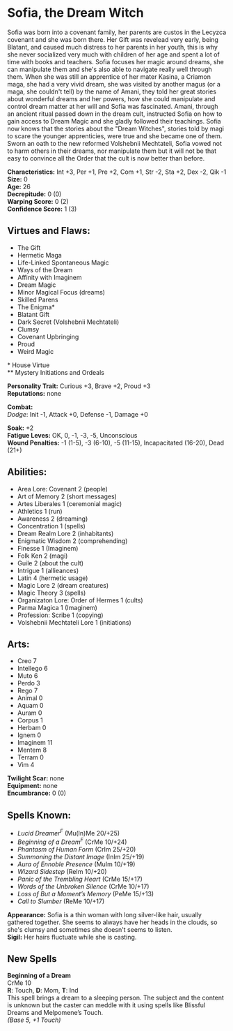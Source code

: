 # Sofia, the Dream Witch

Sofia was born into a covenant family, her parents are custos in the Lecyzca covenant and she was born there. Her Gift was revelead very early, being Blatant, and caused much distress to her parents in her youth, this is why she never socialized very much with children of her age and spent a lot of time with books and teachers. Sofia focuses her magic around dreams, she can manipulate them and she's also able to navigate really well through them. When she was still an apprentice of her mater Kasina, a Criamon maga, she had a very vivid dream, she was visited by another magus (or a maga, she couldn't tell) by the name of Amani, they told her great stories about wonderful dreams and her powers, how she could manipulate and control dream matter at her will and Sofia was fascinated. Amani, through an ancient ritual passed down in the dream cult, instructed Sofia on how to gain access to Dream Magic and she gladly followed their teachings. Sofia now knows that the stories about the "Dream Witches", stories told by magi to scare the younger apprenticies, were true and she became one of them. Sworn an oath to the new reformed Volshebnii Mechtateli, Sofia vowed not to harm others in their dreams, nor manipulate them but it will not be that easy to convince all the Order that the cult is now better than before.

**Characteristics:** Int +3, Per +1, Pre +2, Com +1, Str -2, Sta +2, Dex -2, Qik -1  
**Size:** 0  
**Age:** 26  
**Decrepitude:** 0 (0)  
**Warping Score:** 0 (2)  
**Confidence Score:** 1 (3)  

## Virtues and Flaws:

- The Gift
- Hermetic Maga
- Life-Linked Spontaneous Magic
- Ways of the Dream
- Affinity with Imaginem
- Dream Magic
- Minor Magical Focus (dreams)
- Skilled Parens
- The Enigma*
- Blatant Gift
- Dark Secret (Volshebnii Mechtateli)
- Clumsy
- Covenant Upbringing
- Proud
- Weird Magic

\* House Virtue  
** Mystery Initiations and Ordeals

**Personality Trait:** Curious +3, Brave +2, Proud +3  
**Reputations:** none

**Combat:**  
*Dodge*: Init -1, Attack +0, Defense -1, Damage +0  

**Soak:** +2  
**Fatigue Leves:** OK, 0, -1, -3, -5, Unconscious  
**Wound Penalties:** -1 (1-5), -3 (6-10), -5 (11-15), Incapacitated (16-20), Dead (21+)

## Abilities:

+ Area Lore: Covenant 2 (people)
+ Art of Memory 2 (short messages)
+ Artes Liberales 1 (ceremonial magic)
+ Athletics 1 (run)
+ Awareness 2 (dreaming)
+ Concentration 1 (spells)
+ Dream Realm Lore 2 (inhabitants)
+ Enigmatic Wisdom 2 (comprehending)
+ Finesse 1 (Imaginem)
+ Folk Ken 2 (magi)
+ Guile 2 (about the cult)
+ Intrigue 1 (allieances)
+ Latin 4 (hermetic usage)
+ Magic Lore 2 (dream creatures)
+ Magic Theory 3 (spells)
+ Organizaton Lore: Order of Hermes 1 (cults)
+ Parma Magica 1 (Imaginem)
+ Profession: Scribe 1 (copying)
+ Volshebnii Mechtateli Lore 1 (initiations)

## Arts:

+ Creo 7
+ Intellego 6
+ Muto 6
+ Perdo 3
+ Rego 7
+ Animal 0
+ Aquam 0
+ Auram 0
+ Corpus 1
+ Herbam 0
+ Ignem 0
+ Imaginem 11
+ Mentem 8
+ Terram 0
+ Vim 4

**Twilight Scar:** none  
**Equipment:** none  
**Encumbrance:** 0 (0)

## Spells Known:

+ *Lucid Dreamer<sup>F</sup>* (Mu(In)Me 20/+25)
+ *Beginning of a Dream<sup>F</sup>* (CrMe 10/+24)
+ *Phantasm of Human Form* (CrIm 25/+20)
+ *Summoning the Distant Image* (InIm 25/+19)
+ *Aura of Ennoble Presence* (MuIm 10/+19)
+ *Wizard Sidestep* (ReIm 10/+20)
+ *Panic of the Trembling Heart* (CrMe 15/+17)
+ *Words of the Unbroken Silence* (CrMe 10/+17)
+ *Loss of But a Moment’s Memory* (PeMe 15/+13)
+ *Call to Slumber* (ReMe 10/+17)

**Appearance:** Sofia is a thin woman with long silver-like hair, usually gathered together. She seems to always have her heads in the clouds, so she's clumsy and sometimes she doesn't seems to listen.  
**Sigil:** Her hairs fluctuate while she is casting.

## New Spells

**Beginning of a Dream**  
CrMe 10  
**R**: Touch, **D**: Mom, **T**: Ind  
This spell brings a dream to a sleeping person. The
subject and the content is unknown but the caster can
meddle with it using spells like Blissful Dreams and
Melpomene’s Touch.  
*(Base 5, +1 Touch)*
